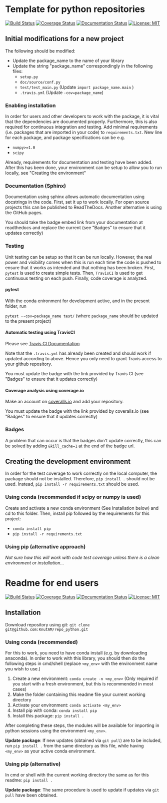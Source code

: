 # Template for python repositories
[![Build Status](https://travis-ci.com/KnutAM/repo_python.svg?branch=main&kill_cache=1)](https://travis-ci.com/KnutAM/repo_python)  [![Coverage Status](https://coveralls.io/repos/github/KnutAM/repo_python/badge.svg?branch=main&kill_cache=1)](https://coveralls.io/github/KnutAM/repo_python?branch=main)  [![Documentation Status](https://readthedocs.org/projects/repo-python/badge/?version=latest&kill_cache=1)](https://repo-python.readthedocs.io/en/latest/?badge=latest)  [![License: MIT](https://img.shields.io/badge/License-MIT-yellow.svg)](https://opensource.org/licenses/MIT)

## Initial modifications for a new project

The following should be modified:

- Update the package_name to the name of your library
- Update the string "package_name" correspondingly in the following files:
  - ``setup.py`` 
  - ``doc/source/conf.py``
  - `test/test_main.py` (Update ``import package_name.main`` )
  - ``.travis.yml``  (Update ``-cov=package_name``)

### Enabling installation

In order for users and other developers to work with the package, it is vital that the dependencies are documented properly. Furthermore, this is also required for continuous integration and testing. Add minimal requirements (i.e. packages that are imported in your code) to `requirements.txt`. New line for each package, and package specifications can be e.g. 

- `numpy>=1.0`
- `scipy`

Already, requirements for documentation and testing have been added. After this has been done, your environment can be setup to allow you to run locally, see "Creating the environment"

### Documentation (Sphinx)

Documentation using sphinx allows automatic documentation using docstrings in the code. First, set it up to work locally. For open source projects this can be published to ReadTheDocs. Another alternative is using the GitHub pages. 

You should take the badge embed link from your documentation at readthedocs and replace the current (see "Badges" to ensure that it updates correctly)

### Testing

Unit testing can be setup so that it can be run locally. However, the real power and visibility comes when this is run each time the code is pushed to ensure that it works as intended and that nothing has been broken. First, `pytest` is used to create simple tests. Then, `TravisCI` is used to get continuous testing on each push. Finally, code coverage is analyzed. 

#### pytest

With the conda enironment for development active, and in the present folder, run

``pytest --cov=package_name test/`` (where ``package_name`` should be updated to the present project)

#### Automatic testing using TravisCI

Please see [Travis CI Documentation](https://docs.travis-ci.com/user/tutorial/)

Note that the `.travis.yml` has already been created and should work if updated according to above. Hence you only need to grant Travis access to your github repository.

You must update the badge with the link provided by Travis CI (see "Badges" to ensure that it updates correctly)

#### Coverage analysis using coverage.io

Make an account on [coveralls.io](www.coveralls.io) and add your repository. 

You must update the badge with the link provided by coveralls.io (see "Badges" to ensure that it updates correctly)

### Badges

A problem that can occur is that the badges don't update correctly, this can be solved by adding `&kill_cache=1` at the end of the badge url. 

## Creating the development environment

In order for the test coverage to work correctly on the local computer, the package should not be installed. Therefore, ``pip install .`` should not be used. Instead, ``pip install -r requirements.txt``  should be used. 

### Using conda (recommended if scipy or numpy is used)

Create and activate a new conda environment (See Installation below) and cd to this folder. Then, install pip followed by the requirements for this project:

- ``conda install pip`` 
- ``pip install -r requirements.txt``

### Using pip (alternative approach)

*Not sure how this will work with code test coverage unless there is a clean environment or installation...*

# Readme for end users

[![Build Status](https://travis-ci.com/KnutAM/repo_python.svg?branch=main&kill_cache=1)](https://travis-ci.com/KnutAM/repo_python)  [![Coverage Status](https://coveralls.io/repos/github/KnutAM/repo_python/badge.svg?branch=main&kill_cache=1)](https://coveralls.io/github/KnutAM/repo_python?branch=main)  [![Documentation Status](https://readthedocs.org/projects/repo-python/badge/?version=latest&kill_cache=1)](https://repo-python.readthedocs.io/en/latest/?badge=latest)  [![License: MIT](https://img.shields.io/badge/License-MIT-yellow.svg)](https://opensource.org/licenses/MIT)

## Installation

Download repository using git: ``git clone git@github.com:KnutAM/repo_python.git``

### Using conda (recommended)

For this to work, you need to have conda install (e.g. by downloading anaconda). In order to work with this library, you should then do the following steps in cmd/shell (replace `<my_env>` with the environment name you wish to use.)

1. Create a new environment: `conda create -n <my_env>`  (Only required if you start with a fresh environment, but this is recommended in most cases)
2. Make the folder containing this readme file your current working directory
3. Activate your environment: `conda activate <my_env>`
4. Install pip with conda: `conda install pip`
5. Install this package: `pip install .`

After completing these steps, the modules will be available for importing in python sessions using the environment `<my_env>`. 

**Update package**: If new updates (obtained via `git pull`) are to be included, run `pip install .` from the same directory as this file, while having `<my_env>` as your active conda environment. 

### Using pip (alternative)

In cmd or shell with the current working directory the same as for this readme: `pip install .`

**Update package**: The same procedure is used to update if updates via `git pull` have been obtained. 
